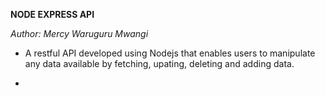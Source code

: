 **NODE EXPRESS API**

*Author: Mercy Waruguru Mwangi*

* A restful API developed using Nodejs that enables users to manipulate any data available by fetching, upating, deleting and adding data.

*

